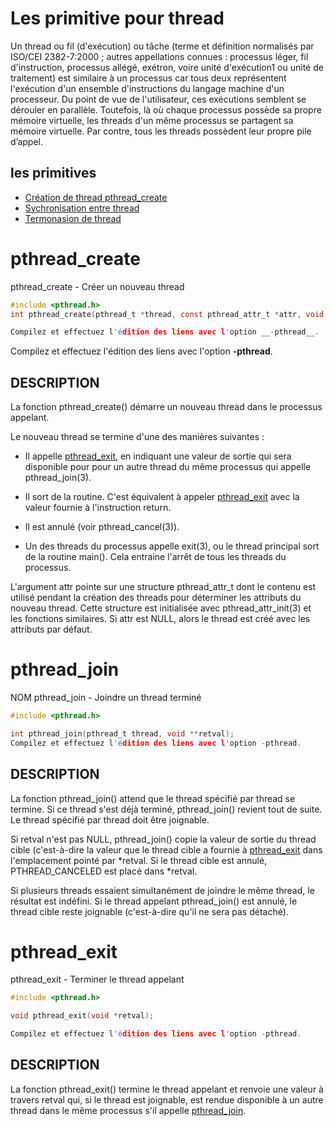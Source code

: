 # Les primitive pour thread
Un thread ou fil (d'exécution) ou tâche (terme et définition normalisés par ISO/CEI 2382-7:2000 ; autres appellations connues : processus léger, fil d'instruction, processus allégé, exétron, voire unité d'exécution1 ou unité de traitement) est similaire à un processus car tous deux représentent l'exécution d'un ensemble d'instructions du langage machine d'un processeur. Du point de vue de l'utilisateur, ces exécutions semblent se dérouler en parallèle. Toutefois, là où chaque processus possède sa propre mémoire virtuelle, les threads d'un même processus se partagent sa mémoire virtuelle. Par contre, tous les threads possèdent leur propre pile d’appel.

## les primitives

* [Création de thread pthread_create](#pthread_create)
* [Sychronisation entre thread](#pthread_join)
* [Termonasion de thread](#pthread_exit)

# pthread_create
pthread_create - Créer un nouveau thread

```C
#include <pthread.h>
int pthread_create(pthread_t *thread, const pthread_attr_t *attr, void *(*start_routine) (void *), void *arg);

Compilez et effectuez l'édition des liens avec l'option __-pthread__.
```

Compilez et effectuez l'édition des liens avec l'option __-pthread__.

## DESCRIPTION
La  fonction  pthread_create()   démarre  un  nouveau  thread  dans le processus appelant.

Le nouveau thread se termine d'une des manières suivantes :

* Il appelle [pthread_exit](#pthread_exit), en indiquant une valeur de sortie qui sera disponible pour pour un autre thread du même processus qui appelle pthread_join(3).

* Il sort de la routine. C'est équivalent à appeler [pthread_exit](#pthread_exit)  avec la valeur fournie à l'instruction return.

* Il est annulé (voir  pthread_cancel(3)).

* Un des threads du processus appelle exit(3), ou le thread principal sort de la routine main(). Cela entraine l'arrêt de tous les threads du processus.

L'argument attr pointe sur une structure pthread_attr_t dont le contenu est utilisé pendant la création des threads pour déterminer les attributs du nouveau thread. Cette  structure  est initialisée avec pthread_attr_init(3) et les fonctions similaires. Si attr est NULL, alors le thread est créé avec les attributs par défaut.

# pthread_join
NOM
       pthread_join - Joindre un thread terminé

```C
#include <pthread.h>

int pthread_join(pthread_t thread, void **retval);
Compilez et effectuez l'édition des liens avec l'option -pthread.
```
       

## DESCRIPTION
La fonction pthread_join()  attend que le thread spécifié par thread se termine. Si ce thread s'est déjà terminé, pthread_join() revient tout de suite. Le thread spécifié par thread doit être joignable.

Si retval n'est pas NULL, pthread_join() copie la valeur de sortie du thread cible (c'est-à-dire la valeur que le thread cible a fournie à [pthread_exit](#pthread_exit)  dans l'emplacement pointé par *retval. Si le thread cible est annulé, PTHREAD_CANCELED est placé dans *retval.

Si  plusieurs  threads  essaient  simultanément  de  joindre  le  même thread, le résultat est indéfini. Si le thread appelant pthread_join()  est annulé, le thread cible reste joignable (c'est-à-dire qu'il ne sera pas détaché).

# pthread_exit
pthread_exit - Terminer le thread appelant

```C
#include <pthread.h>

void pthread_exit(void *retval);

Compilez et effectuez l'édition des liens avec l'option -pthread.
```
       

## DESCRIPTION
La fonction pthread_exit() termine le thread appelant et renvoie une valeur à travers retval qui, si le thread est joignable, est rendue disponible à un autre thread dans le même processus s'il appelle [pthread_join](#pthread_join).
